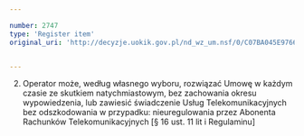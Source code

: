 ```yaml
---

number: 2747
type: 'Register item'
original_uri: 'http://decyzje.uokik.gov.pl/nd_wz_um.nsf/0/C07BA045E9766A32C125797400426286?OpenDocument'


---
```


2. Operator może, według własnego wyboru, rozwiązać Umowę w każdym czasie ze skutkiem natychmiastowym, bez zachowania okresu wypowiedzenia, lub zawiesić świadczenie Usług Telekomunikacyjnych bez odszkodowania w przypadku: nieuregulowania przez Abonenta Rachunków Telekomunikacyjnych [§ 16 ust. 11 lit i Regulaminu]
